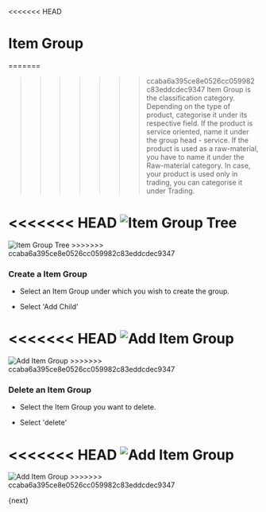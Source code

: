 <<<<<<< HEAD
# Item Group

=======
>>>>>>> ccaba6a395ce8e0526cc059982c83eddcdec9347
Item Group is the classification category. Depending on the type of product,
categorise it under its respective field. If the product is
service oriented, name it under the group head - service. If the
product is used as a raw-material, you have to name it under the Raw-material
category. In case, your product is used only in trading, you can categorise it
under Trading.

<<<<<<< HEAD
<img class="screenshot" alt="Item Group Tree" src="/docs/assets/img/stock/item-group-tree.png">
=======
<img class="screenshot" alt="Item Group Tree" src="{{docs_base_url}}/assets/img/stock/item-group-tree.png">
>>>>>>> ccaba6a395ce8e0526cc059982c83eddcdec9347

### Create a Item Group

* Select an Item Group under which you wish to create the group.

* Select 'Add Child'

<<<<<<< HEAD
<img class="screenshot" alt="Add Item Group" src="/docs/assets/img/stock/item-group-new.gif">
=======
<img class="screenshot" alt="Add Item Group" src="{{docs_base_url}}/assets/img/stock/item-group-new.gif">
>>>>>>> ccaba6a395ce8e0526cc059982c83eddcdec9347

### Delete an Item Group

* Select the Item Group you want to delete.

* Select 'delete'

<<<<<<< HEAD
<img class="screenshot" alt="Add Item Group" src="/docs/assets/img/stock/item-group-del.gif">
=======
<img class="screenshot" alt="Add Item Group" src="{{docs_base_url}}/assets/img/stock/item-group-del.gif">
>>>>>>> ccaba6a395ce8e0526cc059982c83eddcdec9347

{next}
